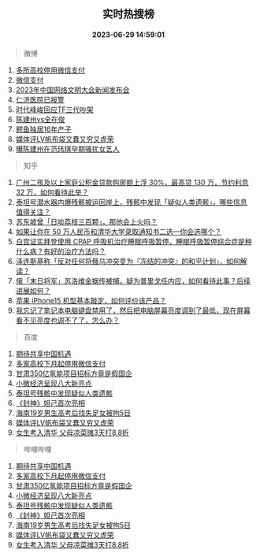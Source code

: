 <div align="center"><h2>实时热搜榜</h2><h4>2023-06-29 14:59:01</h4></div>

> 微博  

1. [多所高校停用微信支付](https://s.weibo.com/weibo?q=%23%E5%A4%9A%E6%89%80%E9%AB%98%E6%A0%A1%E5%81%9C%E7%94%A8%E5%BE%AE%E4%BF%A1%E6%94%AF%E4%BB%98%23&t=31&band_rank=1&Refer=top)<br />
2. [微信支付](https://s.weibo.com/weibo?q=%E5%BE%AE%E4%BF%A1%E6%94%AF%E4%BB%98&t=31&band_rank=2&Refer=top)<br />
3. [2023年中国网络文明大会新闻发布会](https://s.weibo.com/weibo?q=%232023%E5%B9%B4%E4%B8%AD%E5%9B%BD%E7%BD%91%E7%BB%9C%E6%96%87%E6%98%8E%E5%A4%A7%E4%BC%9A%E6%96%B0%E9%97%BB%E5%8F%91%E5%B8%83%E4%BC%9A%23&t=31&band_rank=3&Refer=top)<br />
4. [仁济医院已报警](https://s.weibo.com/weibo?q=%23%E4%BB%81%E6%B5%8E%E5%8C%BB%E9%99%A2%E5%B7%B2%E6%8A%A5%E8%AD%A6%23&t=31&band_rank=4&Refer=top)<br />
5. [时代峰峻回应TF三代吵架](https://s.weibo.com/weibo?q=%23%E6%97%B6%E4%BB%A3%E5%B3%B0%E5%B3%BB%E5%9B%9E%E5%BA%94TF%E4%B8%89%E4%BB%A3%E5%90%B5%E6%9E%B6%23&t=31&band_rank=5&Refer=top)<br />
6. [陈建州vs全在俊](https://s.weibo.com/weibo?q=%23%E9%99%88%E5%BB%BA%E5%B7%9Evs%E5%85%A8%E5%9C%A8%E4%BF%8A%23&t=31&band_rank=6&Refer=top)<br />
7. [鳄鱼独居16年产子](https://s.weibo.com/weibo?q=%E9%B3%84%E9%B1%BC%E7%8B%AC%E5%B1%8516%E5%B9%B4%E4%BA%A7%E5%AD%90&t=31&band_rank=7&Refer=top)<br />
8. [媒体评LV帆布袋又蠢又穷又虚荣](https://s.weibo.com/weibo?q=%23%E5%AA%92%E4%BD%93%E8%AF%84LV%E5%B8%86%E5%B8%83%E8%A2%8B%E5%8F%88%E8%A0%A2%E5%8F%88%E7%A9%B7%E5%8F%88%E8%99%9A%E8%8D%A3%23&t=31&band_rank=8&Refer=top)<br />
9. [曝陈建州在范玮琪孕期骚扰女艺人](https://s.weibo.com/weibo?q=%23%E6%9B%9D%E9%99%88%E5%BB%BA%E5%B7%9E%E5%9C%A8%E8%8C%83%E7%8E%AE%E7%90%AA%E5%AD%95%E6%9C%9F%E9%AA%9A%E6%89%B0%E5%A5%B3%E8%89%BA%E4%BA%BA%23&t=31&band_rank=9&Refer=top)<br />

> 知乎  

1. [广州二孩及以上家庭公积金贷款购房额上浮 30%，最高贷 130 万，节约利息 32 万，如何看待此举？](https://www.zhihu.com/question/609178796)<br />
2. [泰坦号潜水器内爆残骸被运回岸上，残骸中发现「疑似人类遗骸」，哪些信息值得关注？](https://www.zhihu.com/question/609334039)<br />
3. [苏东坡曾「日啖荔枝三百颗」，那他会上火吗？](https://www.zhihu.com/question/598568202)<br />
4. [如果让你在 50 万人民币和清华大学录取通知书二选一你会选哪个？](https://www.zhihu.com/question/607748095)<br />
5. [白宫证实拜登使用 CPAP 呼吸机治疗睡眠呼吸暂停，睡眠呼吸暂停综合症是种什么病？有好的治疗方法吗？](https://www.zhihu.com/question/609350758)<br />
6. [泽连斯基称「反对任何将俄乌冲突变为『冻结的冲突』的和平计划」，如何解读？](https://www.zhihu.com/question/609341151)<br />
7. [俄「末日将军」苏洛维金据传被捕，疑为普里戈任内应，如何看待此事？后续进展如何？](https://www.zhihu.com/question/609355915)<br />
8. [苹果 iPhone15 机型基本敲定，如何评价该产品？](https://www.zhihu.com/question/601025532)<br />
9. [我忘记了笔记本电脑键盘禁用了，然后把电脑屏幕亮度调到了最低，现在屏幕看不见亮度也调不了了，怎么办？](https://www.zhihu.com/question/608618980)<br />

> 百度  

1. [期待共享中国机遇](https://www.baidu.com/s?wd=%E6%9C%9F%E5%BE%85%E5%85%B1%E4%BA%AB%E4%B8%AD%E5%9B%BD%E6%9C%BA%E9%81%87&sa=fyb_news&rsv_dl=fyb_news)<br />
2. [多家高校下月起停用微信支付](https://www.baidu.com/s?wd=%E5%A4%9A%E5%AE%B6%E9%AB%98%E6%A0%A1%E4%B8%8B%E6%9C%88%E8%B5%B7%E5%81%9C%E7%94%A8%E5%BE%AE%E4%BF%A1%E6%94%AF%E4%BB%98&sa=fyb_news&rsv_dl=fyb_news)<br />
3. [甘肃350亿氢能项目招标方竟是假国企](https://www.baidu.com/s?wd=%E7%94%98%E8%82%83350%E4%BA%BF%E6%B0%A2%E8%83%BD%E9%A1%B9%E7%9B%AE%E6%8B%9B%E6%A0%87%E6%96%B9%E7%AB%9F%E6%98%AF%E5%81%87%E5%9B%BD%E4%BC%81&sa=fyb_news&rsv_dl=fyb_news)<br />
4. [小微经济呈现八大新亮点](https://www.baidu.com/s?wd=%E5%B0%8F%E5%BE%AE%E7%BB%8F%E6%B5%8E%E5%91%88%E7%8E%B0%E5%85%AB%E5%A4%A7%E6%96%B0%E4%BA%AE%E7%82%B9&sa=fyb_news&rsv_dl=fyb_news)<br />
5. [泰坦号残骸中发现疑似人类遗骸](https://www.baidu.com/s?wd=%E6%B3%B0%E5%9D%A6%E5%8F%B7%E6%AE%8B%E9%AA%B8%E4%B8%AD%E5%8F%91%E7%8E%B0%E7%96%91%E4%BC%BC%E4%BA%BA%E7%B1%BB%E9%81%97%E9%AA%B8&sa=fyb_news&rsv_dl=fyb_news)<br />
6. [《封神》妲己首次亮相](https://www.baidu.com/s?wd=%E3%80%8A%E5%B0%81%E7%A5%9E%E3%80%8B%E5%A6%B2%E5%B7%B1%E9%A6%96%E6%AC%A1%E4%BA%AE%E7%9B%B8&sa=fyb_news&rsv_dl=fyb_news)<br />
7. [海南19岁男生高考后找失足女被拘5日](https://www.baidu.com/s?wd=%E6%B5%B7%E5%8D%9719%E5%B2%81%E7%94%B7%E7%94%9F%E9%AB%98%E8%80%83%E5%90%8E%E6%89%BE%E5%A4%B1%E8%B6%B3%E5%A5%B3%E8%A2%AB%E6%8B%985%E6%97%A5&sa=fyb_news&rsv_dl=fyb_news)<br />
8. [媒体评LV帆布袋又蠢又穷又虚荣](https://www.baidu.com/s?wd=%E5%AA%92%E4%BD%93%E8%AF%84LV%E5%B8%86%E5%B8%83%E8%A2%8B%E5%8F%88%E8%A0%A2%E5%8F%88%E7%A9%B7%E5%8F%88%E8%99%9A%E8%8D%A3&sa=fyb_news&rsv_dl=fyb_news)<br />
9. [女生考入清华 父母凉菜摊3天打8.8折](https://www.baidu.com/s?wd=%E5%A5%B3%E7%94%9F%E8%80%83%E5%85%A5%E6%B8%85%E5%8D%8E+%E7%88%B6%E6%AF%8D%E5%87%89%E8%8F%9C%E6%91%8A3%E5%A4%A9%E6%89%938.8%E6%8A%98&sa=fyb_news&rsv_dl=fyb_news)<br />

> 哔哩哔哩  

1. [期待共享中国机遇](https://www.baidu.com/s?wd=%E6%9C%9F%E5%BE%85%E5%85%B1%E4%BA%AB%E4%B8%AD%E5%9B%BD%E6%9C%BA%E9%81%87&sa=fyb_news&rsv_dl=fyb_news)<br />
2. [多家高校下月起停用微信支付](https://www.baidu.com/s?wd=%E5%A4%9A%E5%AE%B6%E9%AB%98%E6%A0%A1%E4%B8%8B%E6%9C%88%E8%B5%B7%E5%81%9C%E7%94%A8%E5%BE%AE%E4%BF%A1%E6%94%AF%E4%BB%98&sa=fyb_news&rsv_dl=fyb_news)<br />
3. [甘肃350亿氢能项目招标方竟是假国企](https://www.baidu.com/s?wd=%E7%94%98%E8%82%83350%E4%BA%BF%E6%B0%A2%E8%83%BD%E9%A1%B9%E7%9B%AE%E6%8B%9B%E6%A0%87%E6%96%B9%E7%AB%9F%E6%98%AF%E5%81%87%E5%9B%BD%E4%BC%81&sa=fyb_news&rsv_dl=fyb_news)<br />
4. [小微经济呈现八大新亮点](https://www.baidu.com/s?wd=%E5%B0%8F%E5%BE%AE%E7%BB%8F%E6%B5%8E%E5%91%88%E7%8E%B0%E5%85%AB%E5%A4%A7%E6%96%B0%E4%BA%AE%E7%82%B9&sa=fyb_news&rsv_dl=fyb_news)<br />
5. [泰坦号残骸中发现疑似人类遗骸](https://www.baidu.com/s?wd=%E6%B3%B0%E5%9D%A6%E5%8F%B7%E6%AE%8B%E9%AA%B8%E4%B8%AD%E5%8F%91%E7%8E%B0%E7%96%91%E4%BC%BC%E4%BA%BA%E7%B1%BB%E9%81%97%E9%AA%B8&sa=fyb_news&rsv_dl=fyb_news)<br />
6. [《封神》妲己首次亮相](https://www.baidu.com/s?wd=%E3%80%8A%E5%B0%81%E7%A5%9E%E3%80%8B%E5%A6%B2%E5%B7%B1%E9%A6%96%E6%AC%A1%E4%BA%AE%E7%9B%B8&sa=fyb_news&rsv_dl=fyb_news)<br />
7. [海南19岁男生高考后找失足女被拘5日](https://www.baidu.com/s?wd=%E6%B5%B7%E5%8D%9719%E5%B2%81%E7%94%B7%E7%94%9F%E9%AB%98%E8%80%83%E5%90%8E%E6%89%BE%E5%A4%B1%E8%B6%B3%E5%A5%B3%E8%A2%AB%E6%8B%985%E6%97%A5&sa=fyb_news&rsv_dl=fyb_news)<br />
8. [媒体评LV帆布袋又蠢又穷又虚荣](https://www.baidu.com/s?wd=%E5%AA%92%E4%BD%93%E8%AF%84LV%E5%B8%86%E5%B8%83%E8%A2%8B%E5%8F%88%E8%A0%A2%E5%8F%88%E7%A9%B7%E5%8F%88%E8%99%9A%E8%8D%A3&sa=fyb_news&rsv_dl=fyb_news)<br />
9. [女生考入清华 父母凉菜摊3天打8.8折](https://www.baidu.com/s?wd=%E5%A5%B3%E7%94%9F%E8%80%83%E5%85%A5%E6%B8%85%E5%8D%8E+%E7%88%B6%E6%AF%8D%E5%87%89%E8%8F%9C%E6%91%8A3%E5%A4%A9%E6%89%938.8%E6%8A%98&sa=fyb_news&rsv_dl=fyb_news)<br />
